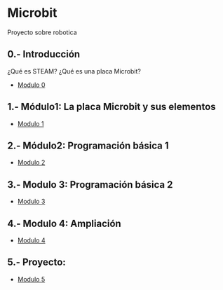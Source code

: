 # Microbit

Proyecto sobre robotica

## 0.- Introducción

¿Qué es STEAM? ¿Qué es una placa Microbit?

- [Modulo 0](/Modulos/modulo0.md)

## 1.- Módulo1: La placa Microbit y sus elementos

- [Modulo 1](/Modulos/modulo1.md)

## 2.- Módulo2: Programación básica  1
- [Modulo 2](/Modulos/modulo2.md)

## 3.- Modulo 3: Programación básica 2

- [Modulo 3](/Modulos/modulo2.md)

## 4.- Modulo 4: Ampliación

- [Modulo 4](/Modulos/modulo2.md)

## 5.- Proyecto:

- [Modulo 5](/Modulos/modulo2.md)
